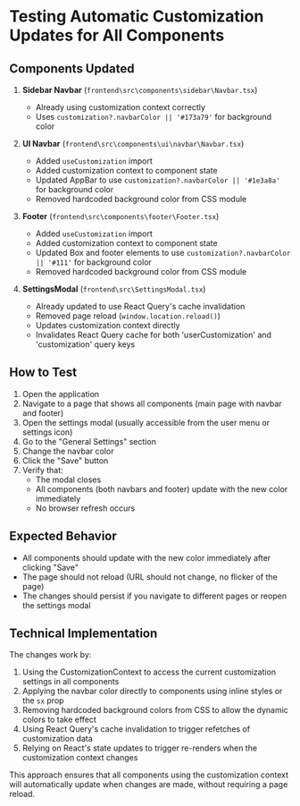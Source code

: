# Testing Automatic Customization Updates for All Components

## Components Updated

1. **Sidebar Navbar** (`frontend\src\components\sidebar\Navbar.tsx`)
   - Already using customization context correctly
   - Uses `customization?.navbarColor || '#173a79'` for background color

2. **UI Navbar** (`frontend\src\components\ui\navbar\Navbar.tsx`)
   - Added `useCustomization` import
   - Added customization context to component state
   - Updated AppBar to use `customization?.navbarColor || '#1e3a8a'` for background color
   - Removed hardcoded background color from CSS module

3. **Footer** (`frontend\src\components\footer\Footer.tsx`)
   - Added `useCustomization` import
   - Added customization context to component state
   - Updated Box and footer elements to use `customization?.navbarColor || '#111'` for background color
   - Removed hardcoded background color from CSS module

4. **SettingsModal** (`frontend\src\SettingsModal.tsx`)
   - Already updated to use React Query's cache invalidation
   - Removed page reload (`window.location.reload()`)
   - Updates customization context directly
   - Invalidates React Query cache for both 'userCustomization' and 'customization' query keys

## How to Test

1. Open the application
2. Navigate to a page that shows all components (main page with navbar and footer)
3. Open the settings modal (usually accessible from the user menu or settings icon)
4. Go to the "General Settings" section
5. Change the navbar color
6. Click the "Save" button
7. Verify that:
   - The modal closes
   - All components (both navbars and footer) update with the new color immediately
   - No browser refresh occurs

## Expected Behavior

- All components should update with the new color immediately after clicking "Save"
- The page should not reload (URL should not change, no flicker of the page)
- The changes should persist if you navigate to different pages or reopen the settings modal

## Technical Implementation

The changes work by:
1. Using the CustomizationContext to access the current customization settings in all components
2. Applying the navbar color directly to components using inline styles or the `sx` prop
3. Removing hardcoded background colors from CSS to allow the dynamic colors to take effect
4. Using React Query's cache invalidation to trigger refetches of customization data
5. Relying on React's state updates to trigger re-renders when the customization context changes

This approach ensures that all components using the customization context will automatically update when changes are made, without requiring a page reload.
